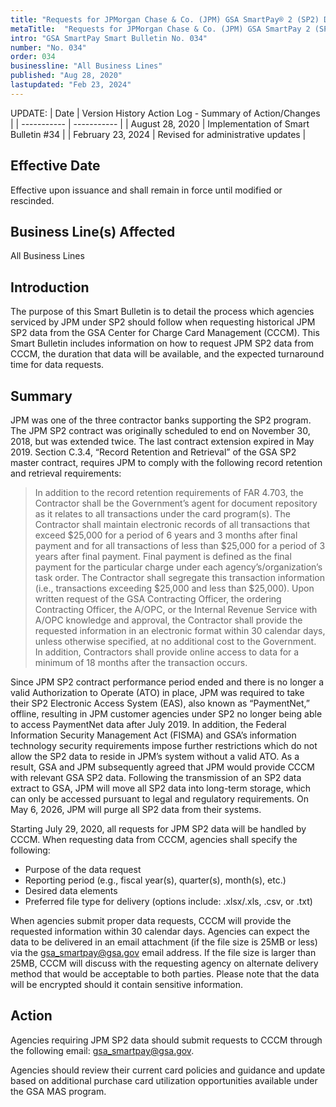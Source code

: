 ```yaml
---
title: "Requests for JPMorgan Chase & Co. (JPM) GSA SmartPay® 2 (SP2) Data"
metaTitle:  "Requests for JPMorgan Chase & Co. (JPM) GSA SmartPay 2 (SP2) Data"
intro: "GSA SmartPay Smart Bulletin No. 034"
number: "No. 034"
order: 034
businessline: "All Business Lines"
published: "Aug 28, 2020"
lastupdated: "Feb 23, 2024"
---
```


UPDATE:
| Date | Version History Action Log - Summary of Action/Changes |
| ----------- | ----------- |
| August 28, 2020 | Implementation of Smart Bulletin #34 |
| February 23, 2024 | Revised for administrative updates |

## Effective Date
 Effective upon issuance and shall remain in force until modified or rescinded. 

## Business Line(s) Affected

All Business Lines

## Introduction

The purpose of this Smart Bulletin is to detail the process which agencies serviced by JPM under SP2 should follow when requesting historical JPM SP2 data from the GSA Center for Charge Card Management (CCCM). This Smart Bulletin includes information on how to request JPM SP2 data from CCCM, the duration that data will be available, and the expected turnaround time for data requests.

## Summary

JPM was one of the three contractor banks supporting the SP2 program. The JPM SP2 contract was originally scheduled to end on November 30, 2018, but was extended twice. The last contract extension expired in May 2019. Section C.3.4, “Record Retention and Retrieval” of the GSA SP2 master contract, requires JPM to comply with the following record retention and retrieval requirements:

> In addition to the record retention requirements of FAR 4.703, the Contractor shall be the Government’s agent for document repository as it relates to all transactions under the card program(s). The Contractor shall maintain electronic records of all transactions that exceed $25,000 for a period of 6 years and 3 months after final payment and for all transactions of less than $25,000 for a period of 3 years after final payment. Final payment is defined as the final payment for the particular charge under each agency’s/organization’s task order. The Contractor shall segregate this transaction information (i.e., transactions exceeding $25,000 and less than $25,000). Upon written request of the GSA Contracting Officer, the ordering Contracting Officer, the A/OPC, or the Internal Revenue Service with A/OPC knowledge and approval, the Contractor shall provide the requested information in an electronic format within 30 calendar days, unless otherwise specified, at no additional cost to the Government. In addition, Contractors shall provide online access to data for a minimum of 18 months after the transaction occurs.

Since JPM SP2 contract performance period ended and there is no longer a valid Authorization to Operate (ATO) in place, JPM was required to take their SP2 Electronic Access System (EAS), also known as “PaymentNet,” offline, resulting in JPM customer agencies under SP2 no longer being able to access PaymentNet data after July 2019. In addition, the Federal Information Security Management Act (FISMA) and GSA’s information technology security requirements impose further restrictions which do not allow the SP2 data to reside in JPM’s system without a valid ATO. As a result, GSA and JPM subsequently agreed that JPM would provide CCCM with relevant GSA SP2 data. Following the transmission of an SP2 data extract to GSA, JPM will move all SP2 data into long-term storage, which can only be accessed pursuant to legal and regulatory requirements. On May 6, 2026, JPM will purge all SP2 data from their systems.

Starting July 29, 2020, all requests for JPM SP2 data will be handled by CCCM. When requesting data from CCCM, agencies shall specify the following:
- Purpose of the data request
- Reporting period (e.g., fiscal year(s), quarter(s), month(s), etc.)
- Desired data elements
- Preferred file type for delivery (options include: .xlsx/.xls, .csv, or .txt)

When agencies submit proper data requests, CCCM will provide the requested information within 30 calendar days. Agencies can expect the data to be delivered in an email attachment (if the file size is 25MB or less) via the gsa_smartpay@gsa.gov email address. If the file size is larger than 25MB, CCCM will discuss with the requesting agency on alternate delivery method that would be acceptable to both parties. Please note that the data will be encrypted should it contain sensitive information.

## Action

Agencies requiring JPM SP2 data should submit requests to CCCM through the following email: gsa_smartpay@gsa.gov.

Agencies should review their current card policies and guidance and update based on additional purchase card utilization opportunities available under the GSA MAS program.
